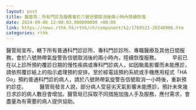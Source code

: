 ```yaml
---
layout: post
title: 醫管局：所有門診及服務會於八號信號取消後兩小時內陸續恢復
date: 2024-09-06 12:00:03.000000000 +08:00
link: https://news.rthk.hk/rthk/ch/component/k2/1769523-20240906.htm
categories: rthk
---
```


醫管局宣布，轄下所有普通科門診診所、專科門診診所、專職醫療及其他日間服務，會於八號熱帶氣旋警告信號取消後的兩小時內，陸續恢復服務。
　　 
早前已在以上診所預約覆診日期的慢性疾病或專科門診病人，如因颱風影響而未能應診，請依照覆診紙上的指示處理預約安排。至於經電話預約系統或手機應用程式「HA Go」預約普通科門診的病人，請於八號熱帶氣旋警告信號取消一小時後，重新預約診症。
　　 
醫管局發言人說，部分病人受惡劣天氣影響未能應診，預計未來幾日求診的病人數目會增加。醫管局已採取不同措施加強人手及服務，應付需求，會盡量為有需要的病人提供協助。
